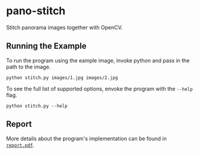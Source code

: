 # pano-stitch

Stitch panorama images together with OpenCV.


## Running the Example

To run the program using the eample image, invoke python and pass in the path to the image.

```
python stitch.py images/1.jpg images/2.jpg
```


To see the full list of supported options, envoke the program with the `--help` flag.

```
python stitch.py --help
```

## Report

More details about the program's implementation can be found in [`report.pdf`](./report.pdf).
